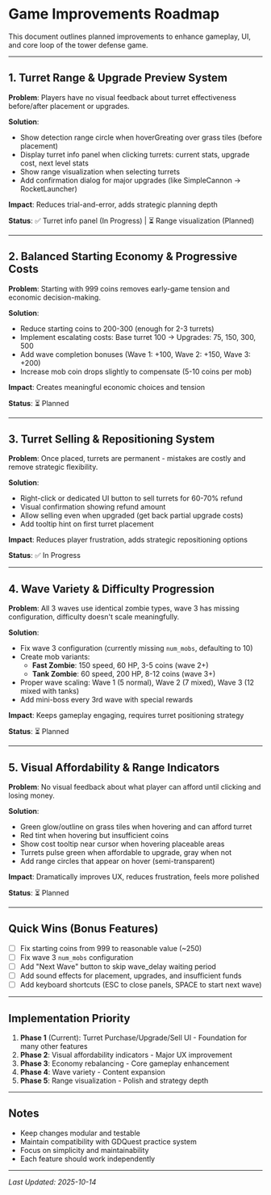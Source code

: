 # Game Improvements Roadmap

This document outlines planned improvements to enhance gameplay, UI, and core loop of the tower defense game.

---

## 1. Turret Range & Upgrade Preview System

**Problem**: Players have no visual feedback about turret effectiveness before/after placement or upgrades.

**Solution**:
- Show detection range circle when hoverGreating over grass tiles (before placement)
- Display turret info panel when clicking turrets: current stats, upgrade cost, next level stats
- Show range visualization when selecting turrets
- Add confirmation dialog for major upgrades (like SimpleCannon → RocketLauncher)

**Impact**: Reduces trial-and-error, adds strategic planning depth

**Status**: ✅ Turret info panel (In Progress) | ⏳ Range visualization (Planned)

---

## 2. Balanced Starting Economy & Progressive Costs

**Problem**: Starting with 999 coins removes early-game tension and economic decision-making.

**Solution**:
- Reduce starting coins to 200-300 (enough for 2-3 turrets)
- Implement escalating costs: Base turret 100 → Upgrades: 75, 150, 300, 500
- Add wave completion bonuses (Wave 1: +100, Wave 2: +150, Wave 3: +200)
- Increase mob coin drops slightly to compensate (5-10 coins per mob)

**Impact**: Creates meaningful economic choices and tension

**Status**: ⏳ Planned

---

## 3. Turret Selling & Repositioning System

**Problem**: Once placed, turrets are permanent - mistakes are costly and remove strategic flexibility.

**Solution**:
- Right-click or dedicated UI button to sell turrets for 60-70% refund
- Visual confirmation showing refund amount
- Allow selling even when upgraded (get back partial upgrade costs)
- Add tooltip hint on first turret placement

**Impact**: Reduces player frustration, adds strategic repositioning options

**Status**: ✅ In Progress

---

## 4. Wave Variety & Difficulty Progression

**Problem**: All 3 waves use identical zombie types, wave 3 has missing configuration, difficulty doesn't scale meaningfully.

**Solution**:
- Fix wave 3 configuration (currently missing `num_mobs`, defaulting to 10)
- Create mob variants:
  - **Fast Zombie**: 150 speed, 60 HP, 3-5 coins (wave 2+)
  - **Tank Zombie**: 60 speed, 200 HP, 8-12 coins (wave 3+)
- Proper wave scaling: Wave 1 (5 normal), Wave 2 (7 mixed), Wave 3 (12 mixed with tanks)
- Add mini-boss every 3rd wave with special rewards

**Impact**: Keeps gameplay engaging, requires turret positioning strategy

**Status**: ⏳ Planned

---

## 5. Visual Affordability & Range Indicators

**Problem**: No visual feedback about what player can afford until clicking and losing money.

**Solution**:
- Green glow/outline on grass tiles when hovering and can afford turret
- Red tint when hovering but insufficient coins
- Show cost tooltip near cursor when hovering placeable areas
- Turrets pulse green when affordable to upgrade, gray when not
- Add range circles that appear on hover (semi-transparent)

**Impact**: Dramatically improves UX, reduces frustration, feels more polished

**Status**: ⏳ Planned

---

## Quick Wins (Bonus Features)

- [ ] Fix starting coins from 999 to reasonable value (~250)
- [ ] Fix wave 3 `num_mobs` configuration
- [ ] Add "Next Wave" button to skip wave_delay waiting period
- [ ] Add sound effects for placement, upgrades, and insufficient funds
- [ ] Add keyboard shortcuts (ESC to close panels, SPACE to start next wave)

---

## Implementation Priority

1. **Phase 1** (Current): Turret Purchase/Upgrade/Sell UI - Foundation for many other features
2. **Phase 2**: Visual affordability indicators - Major UX improvement
3. **Phase 3**: Economy rebalancing - Core gameplay enhancement
4. **Phase 4**: Wave variety - Content expansion
5. **Phase 5**: Range visualization - Polish and strategy depth

---

## Notes

- Keep changes modular and testable
- Maintain compatibility with GDQuest practice system
- Focus on simplicity and maintainability
- Each feature should work independently

---

*Last Updated: 2025-10-14*

